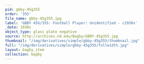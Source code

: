```yaml
---
pid: gbby-45g355
order: '355'
file_name: gbby-45g355.jpg
label: 'GBBY 45G/355: Football Player: Unidentified - c1930s'
_date: 1930s
object_type: glass plate negative
source: http://archives.nd.edu/Bagby/GBBY-45g355.jpg
thumbnail: "/img/derivatives/simple/gbby-45g355/thumbnail.jpg"
full: "/img/derivatives/simple/gbby-45g355/fullwidth.jpg"
layout: bagby_item
collection: bagby
---
```


